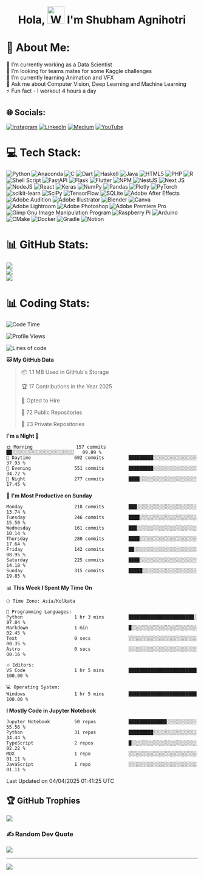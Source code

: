 <h1 align="center"> Hola, <img src="https://raw.githubusercontent.com/nixin72/nixin72/master/wave.gif" 
         alt="Waving hand animated gif"
         height="45"
         width="45" /> I'm Shubham Agnihotri</h1>


# 💫 About Me:
🔭 I’m currently working as a Data Scientist<br>🤝 I’m looking for teams mates for some Kaggle challenges<br>🌱 I’m currently learning Animation and VFX<br>💬 Ask me about Computer Vision, Deep Learning and Machine Learning<br>⚡ Fun fact - I workout 4 hours a day


## 🌐 Socials:
[![Instagram](https://img.shields.io/badge/Instagram-%23E4405F.svg?logo=Instagram&logoColor=white)](https://instagram.com/shubham_17_) [![LinkedIn](https://img.shields.io/badge/LinkedIn-%230077B5.svg?logo=linkedin&logoColor=white)](https://linkedin.com/in/shubhamagnihotri17) [![Medium](https://img.shields.io/badge/Medium-12100E?logo=medium&logoColor=white)](https://medium.com/@shubham-agnihotri) [![YouTube](https://img.shields.io/badge/YouTube-%23FF0000.svg?logo=YouTube&logoColor=white)](https://youtube.com/channel/UC4zqwKHbCow1gwLemi0Hsaw) 

# 💻 Tech Stack:
![Python](https://img.shields.io/badge/python-3670A0?style=for-the-badge&logo=python&logoColor=ffdd54) ![Anaconda](https://img.shields.io/badge/Anaconda-%2344A833.svg?style=for-the-badge&logo=anaconda&logoColor=white) ![C](https://img.shields.io/badge/c-%2300599C.svg?style=for-the-badge&logo=c&logoColor=white) ![Dart](https://img.shields.io/badge/dart-%230175C2.svg?style=for-the-badge&logo=dart&logoColor=white) ![Haskell](https://img.shields.io/badge/Haskell-5e5086?style=for-the-badge&logo=haskell&logoColor=white) ![Java](https://img.shields.io/badge/java-%23ED8B00.svg?style=for-the-badge&logo=java&logoColor=white) ![HTML5](https://img.shields.io/badge/html5-%23E34F26.svg?style=for-the-badge&logo=html5&logoColor=white) ![PHP](https://img.shields.io/badge/php-%23777BB4.svg?style=for-the-badge&logo=php&logoColor=white) ![R](https://img.shields.io/badge/r-%23276DC3.svg?style=for-the-badge&logo=r&logoColor=white) ![Shell Script](https://img.shields.io/badge/shell_script-%23121011.svg?style=for-the-badge&logo=gnu-bash&logoColor=white) ![FastAPI](https://img.shields.io/badge/FastAPI-005571?style=for-the-badge&logo=fastapi) ![Flask](https://img.shields.io/badge/flask-%23000.svg?style=for-the-badge&logo=flask&logoColor=white) ![Flutter](https://img.shields.io/badge/Flutter-%2302569B.svg?style=for-the-badge&logo=Flutter&logoColor=white) ![NPM](https://img.shields.io/badge/NPM-%23000000.svg?style=for-the-badge&logo=npm&logoColor=white) ![NestJS](https://img.shields.io/badge/nestjs-%23E0234E.svg?style=for-the-badge&logo=nestjs&logoColor=white) ![Next JS](https://img.shields.io/badge/Next-black?style=for-the-badge&logo=next.js&logoColor=white) ![NodeJS](https://img.shields.io/badge/node.js-6DA55F?style=for-the-badge&logo=node.js&logoColor=white) ![React](https://img.shields.io/badge/react-%2320232a.svg?style=for-the-badge&logo=react&logoColor=%2361DAFB) ![Keras](https://img.shields.io/badge/Keras-%23D00000.svg?style=for-the-badge&logo=Keras&logoColor=white) ![NumPy](https://img.shields.io/badge/numpy-%23013243.svg?style=for-the-badge&logo=numpy&logoColor=white) ![Pandas](https://img.shields.io/badge/pandas-%23150458.svg?style=for-the-badge&logo=pandas&logoColor=white) ![Plotly](https://img.shields.io/badge/Plotly-%233F4F75.svg?style=for-the-badge&logo=plotly&logoColor=white) ![PyTorch](https://img.shields.io/badge/PyTorch-%23EE4C2C.svg?style=for-the-badge&logo=PyTorch&logoColor=white) ![scikit-learn](https://img.shields.io/badge/scikit--learn-%23F7931E.svg?style=for-the-badge&logo=scikit-learn&logoColor=white) ![SciPy](https://img.shields.io/badge/SciPy-%230C55A5.svg?style=for-the-badge&logo=scipy&logoColor=%white) ![TensorFlow](https://img.shields.io/badge/TensorFlow-%23FF6F00.svg?style=for-the-badge&logo=TensorFlow&logoColor=white) ![SQLite](https://img.shields.io/badge/sqlite-%2307405e.svg?style=for-the-badge&logo=sqlite&logoColor=white) ![Adobe After Effects](https://img.shields.io/badge/Adobe%20After%20Effects-9999FF.svg?style=for-the-badge&logo=Adobe%20After%20Effects&logoColor=white) ![Adobe Audition](https://img.shields.io/badge/Adobe%20Audition-9999FF.svg?style=for-the-badge&logo=Adobe%20Audition&logoColor=white) ![Adobe Illustrator](https://img.shields.io/badge/adobeillustrator-%23FF9A00.svg?style=for-the-badge&logo=adobeillustrator&logoColor=white) ![Blender](https://img.shields.io/badge/blender-%23F5792A.svg?style=for-the-badge&logo=blender&logoColor=white) ![Canva](https://img.shields.io/badge/Canva-%2300C4CC.svg?style=for-the-badge&logo=Canva&logoColor=white) ![Adobe Lightroom](https://img.shields.io/badge/Adobe%20Lightroom-31A8FF.svg?style=for-the-badge&logo=Adobe%20Lightroom&logoColor=white) ![Adobe Photoshop](https://img.shields.io/badge/adobephotoshop-%2331A8FF.svg?style=for-the-badge&logo=adobephotoshop&logoColor=white) ![Adobe Premiere Pro](https://img.shields.io/badge/Adobe%20Premiere%20Pro-9999FF.svg?style=for-the-badge&logo=Adobe%20Premiere%20Pro&logoColor=white) ![Gimp Gnu Image Manipulation Program](https://img.shields.io/badge/Gimp-657D8B?style=for-the-badge&logo=gimp&logoColor=FFFFFF) ![Raspberry Pi](https://img.shields.io/badge/-RaspberryPi-C51A4A?style=for-the-badge&logo=Raspberry-Pi) ![Arduino](https://img.shields.io/badge/-Arduino-00979D?style=for-the-badge&logo=Arduino&logoColor=white) ![CMake](https://img.shields.io/badge/CMake-%23008FBA.svg?style=for-the-badge&logo=cmake&logoColor=white) ![Docker](https://img.shields.io/badge/docker-%230db7ed.svg?style=for-the-badge&logo=docker&logoColor=white) ![Gradle](https://img.shields.io/badge/Gradle-02303A.svg?style=for-the-badge&logo=Gradle&logoColor=white) ![Notion](https://img.shields.io/badge/Notion-%23000000.svg?style=for-the-badge&logo=notion&logoColor=white)
# 📊 GitHub Stats:
![](https://github-readme-stats.vercel.app/api?username=KillerStrike17&theme=radical&hide_border=false&include_all_commits=true&count_private=true)<br/>
![](https://github-readme-streak-stats.herokuapp.com/?user=KillerStrike17&theme=radical&hide_border=false)<br/>
![](https://github-readme-stats.vercel.app/api/top-langs/?username=KillerStrike17&theme=radical&hide_border=false&include_all_commits=true&count_private=true&layout=compact)

# 📊 Coding Stats:

<!--START_SECTION:waka-->
![Code Time](http://img.shields.io/badge/Code%20Time-7%20hrs%2010%20mins-blue)

![Profile Views](http://img.shields.io/badge/Profile%20Views-0-blue)

![Lines of code](https://img.shields.io/badge/From%20Hello%20World%20I%27ve%20Written-2.2%20million%20lines%20of%20code-blue)

**🐱 My GitHub Data** 

> 📦 1.1 MB Used in GitHub's Storage 
 > 
> 🏆 17 Contributions in the Year 2025
 > 
> 💼 Opted to Hire
 > 
> 📜 72 Public Repositories 
 > 
> 🔑 23 Private Repositories 
 > 
**I'm a Night 🦉** 

```text
🌞 Morning                157 commits         ██░░░░░░░░░░░░░░░░░░░░░░░   09.89 % 
🌆 Daytime                602 commits         █████████░░░░░░░░░░░░░░░░   37.93 % 
🌃 Evening                551 commits         █████████░░░░░░░░░░░░░░░░   34.72 % 
🌙 Night                  277 commits         ████░░░░░░░░░░░░░░░░░░░░░   17.45 % 
```
📅 **I'm Most Productive on Sunday** 

```text
Monday                   218 commits         ███░░░░░░░░░░░░░░░░░░░░░░   13.74 % 
Tuesday                  246 commits         ████░░░░░░░░░░░░░░░░░░░░░   15.50 % 
Wednesday                161 commits         ███░░░░░░░░░░░░░░░░░░░░░░   10.14 % 
Thursday                 280 commits         ████░░░░░░░░░░░░░░░░░░░░░   17.64 % 
Friday                   142 commits         ██░░░░░░░░░░░░░░░░░░░░░░░   08.95 % 
Saturday                 225 commits         ████░░░░░░░░░░░░░░░░░░░░░   14.18 % 
Sunday                   315 commits         █████░░░░░░░░░░░░░░░░░░░░   19.85 % 
```


📊 **This Week I Spent My Time On** 

```text
🕑︎ Time Zone: Asia/Kolkata

💬 Programming Languages: 
Python                   1 hr 3 mins         ████████████████████████░   97.04 % 
Markdown                 1 min               █░░░░░░░░░░░░░░░░░░░░░░░░   02.45 % 
Text                     0 secs              ░░░░░░░░░░░░░░░░░░░░░░░░░   00.35 % 
Astro                    0 secs              ░░░░░░░░░░░░░░░░░░░░░░░░░   00.16 % 

🔥 Editors: 
VS Code                  1 hr 5 mins         █████████████████████████   100.00 % 

💻 Operating System: 
Windows                  1 hr 5 mins         █████████████████████████   100.00 % 
```

**I Mostly Code in Jupyter Notebook** 

```text
Jupyter Notebook         50 repos            ██████████████░░░░░░░░░░░   55.56 % 
Python                   31 repos            █████████░░░░░░░░░░░░░░░░   34.44 % 
TypeScript               2 repos             █░░░░░░░░░░░░░░░░░░░░░░░░   02.22 % 
MDX                      1 repo              ░░░░░░░░░░░░░░░░░░░░░░░░░   01.11 % 
JavaScript               1 repo              ░░░░░░░░░░░░░░░░░░░░░░░░░   01.11 % 
```




 Last Updated on 04/04/2025 01:41:25 UTC
<!--END_SECTION:waka-->

## 🏆 GitHub Trophies
![](https://github-profile-trophy.vercel.app/?username=KillerStrike17&theme=radical&no-frame=false&no-bg=false&margin-w=4)

### ✍️ Random Dev Quote
![](https://quotes-github-readme.vercel.app/api?type=horizontal&theme=radical)

---
[![](https://visitcount.itsvg.in/api?id=KillerStrike17&icon=1&color=0)](https://visitcount.itsvg.in)

